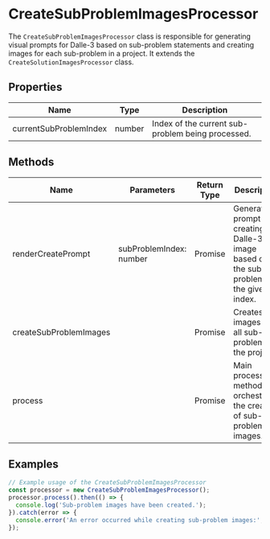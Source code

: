 # CreateSubProblemImagesProcessor

The `CreateSubProblemImagesProcessor` class is responsible for generating visual prompts for Dalle-3 based on sub-problem statements and creating images for each sub-problem in a project. It extends the `CreateSolutionImagesProcessor` class.

## Properties

| Name                     | Type   | Description                                       |
|--------------------------|--------|---------------------------------------------------|
| currentSubProblemIndex   | number | Index of the current sub-problem being processed. |

## Methods

| Name                     | Parameters | Return Type | Description                                                                                   |
|--------------------------|------------|-------------|-----------------------------------------------------------------------------------------------|
| renderCreatePrompt       | subProblemIndex: number | Promise<any> | Generates a prompt for creating a Dalle-3 image based on the sub-problem at the given index. |
| createSubProblemImages   |            | Promise<void> | Creates images for all sub-problems in the project.                                           |
| process                  |            | Promise<void> | Main processing method that orchestrates the creation of sub-problem images.                  |

## Examples

```typescript
// Example usage of the CreateSubProblemImagesProcessor
const processor = new CreateSubProblemImagesProcessor();
processor.process().then(() => {
  console.log('Sub-problem images have been created.');
}).catch(error => {
  console.error('An error occurred while creating sub-problem images:', error);
});
```